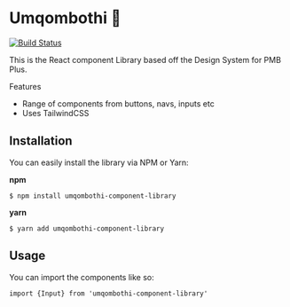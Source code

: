 # Umqombothi  🍶

[![Build Status](https://travis-ci.org/pimp-my-book/umqombothi-component-library.svg?branch=master)](https://travis-ci.org/pimp-my-book/umqombothi-component-library)

This is the React component Library based off the Design System for PMB Plus.

Features
* Range of components from buttons, navs, inputs etc
* Uses TailwindCSS

## Installation

You can easily install the library via NPM or Yarn:

**npm**
```
$ npm install umqombothi-component-library
```

**yarn**

```
$ yarn add umqombothi-component-library
```

## Usage

You can import the components like so:

```
import {Input} from 'umqombothi-component-library'

```
